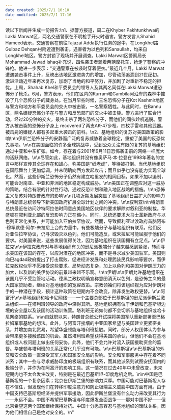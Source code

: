 ```yaml
---
date created: 2025/7/1 10:10
date modified: 2025/7/1 17:16
---
```


读以下新闻并生成一份报告:\n1、据警方报道，周二在Khyber Pakhtunkhwa的Lakki Marwat区，两名交通警察在不明枪手开火时遇害。警方发言人Shahid Hameed表示，交通警察在前往Tajazai Adda执行任务的途中，在Longkhel路Gulbaz Dehqan村附近遭到袭击。遇害者为以色列和Sanaullah，均来自Longkhel地区。警方封锁了现场并开展调查。Lakki Marwat区警察局长Mohammad Jawad Ishaq补充说，四名袭击者骑着两辆摩托车，抢走了警察的冲锋枪。他进一步表示：“交通警察在被袭时穿着便衣。”最近几个月，Lakki Marwat遭遇袭击事件上升，反映出该地区激进势力的增加，尽管动荡追溯到21世纪初。激进活动近年来再次复苏，加剧了当地的和平努力，并加剧了对重新不稳定的担忧。上周，Shahab Khel和平委员会的领导人及其两名同伴在Lakki Marwat遭恐怖分子枪杀。6月，警方表示，他们在区内的Kurram和Gambila河沿岸的森林中摧毁了几个恐怖分子的藏身处。在当月早些时候，三名恐怖分子在Kot Kashmir地区与警方和地方和平委员会的交火中被击毙，一名警察牺牲。与此同时，在Bannu区，两名嫌疑恐怖分子在与警方和反恐部门的交火中被击毙。警方进行了联合行动，经过20分钟的交火，最终击杀了两名恐怖分子，而他们的同伙趁机逃脱。警方从被击毙的恐怖分子身上 recovered了两支AK-47步枪、四枚手雷和其他武器。被击毙的嫌疑人都有多起重大袭击的前科。\n2、基地组织的复苏对美国政策的影响\n\n伊斯兰恐怖分子的安静而广泛的复苏威胁着全球稳定，重塑了美国的反恐优先事项。\n\n在美国面临的许多全球挑战中，受到公众关注有限的复苏的基地组织通过中亚和中东扩张。如今，存在着与2001年9月11日恐怖袭击前的网络一样庞大的活跃网络。\n\n尽管如此，基地组织并没有像奥萨马·本·拉登在1998年著名的宣言中那样宣传其全球存在和雄心，称美国是“纸老虎”，等待被打倒。当代基地组织在国际舞台上更加低调，并未明确向西方发起攻击；而且似乎也没有能力实现全球化。然而，这些伊斯兰恐怖分子仍然有建立哈里发的相同目标，如果不加以遏制，可能会对南亚、中亚和非洲的地区稳定构成威胁。\n\n美国正在调整应对这一威胁的策略，结合有限的针对性行动，通过反恐计划和融入地区战略的措施。\n\n恐怖主义复苏对特朗普政府的影响\n\n几项近期发展突显了基地组织日益扩大的影响力与特朗普总统领导下新美国政府扩展全球计划之间的冲突。\n\n叙利亚\n\n特朗普总统最近在访问沙特阿拉伯时同意应美国地区伙伴的要求解除对叙利亚的制裁。华盛顿在叙利亚北部的反恐影响力正在缩小。同时，总统还要求大马士革新政府与以色列正常化关系，并可能加入亚伯拉罕协议。然而，导致叙利亚过渡政府首脑阿布·穆罕默德·阿尔-朱拉尼上台的力量中，有些极端分子与基地组织有联系，他们反对亚伯拉罕协议，仍寻求毁灭以色列。他们可能造反，或朱拉尼可能屈服于他们的要求。对美国来说，这些发展值得关注，因为基地组织在该国拥有立足点。\n\n伊拉克\n\n伊拉克政府对与基地组织有关的逊尼派极端分子越来越感到紧张，转而寻求美国在该国的存在，以应对潜在的地区冲突，而不是寻求减少美国驻军。美国则向巴agdad政府提出了打击腐败、促进经济发展和处理武装民兵影响等要求，而伊拉克政权似乎不愿接受这些要求。局势动态复杂，加上以色列和美国对伊朗压力的加大，以及新的美伊协议的前景越来越不乐观。\n\n伊朗\n\n伊朗允许基地组织在该国几乎不受监管地活动。德黑兰政权明确宣称意图消灭以色列，是恐怖主义的最大国家赞助者，继续对基地组织的宽容政策。宗教领袖们将该组织视为应对伊朗对手的一种潜在手段，预计这种政策在短期内不会改变，除非发生政权更替。\n\n阿富汗\n\n基地组织和哈卡尼网络——一个主要总部位于巴基斯坦的逊尼派伊斯兰激进组织——在塔利班领导的政府中深得其所。基地组织拥有位于伊朗和巴基斯坦边境的安全屋以及该国的活动训练营。塔利班无论如何都不会切断与基地组织或哈卡尼网络的联系。\n\n自就职以来，特朗普总统公开试探将美国军队重新部署至巴格拉姆军事基地的想法。此外，与阿富汗接壤的中亚国家希望与美国建立更紧密关系，并增加南北贸易，希望华盛顿能与塔利班接触。同时，部分人权团体认为参与会带来更多接触该国的机会。虽然塔利班希望获得美国的承认，但他们不会在基地组织或人权问题上做出任何妥协。此外，他们不会允许对流入该国援助资金的监督。华盛顿与塔利班的关系正常化几乎没有可能。\n\n巴基斯坦\n\n巴基斯坦的外交和安全政策一直深受其军方和国家安全局的影响。安全和军事服务中存在着不同派系；其中一些与寻求威胁印度的极端组织有联系，而其他派系则试图安抚国内的极端分子，并作为在阿富汗的影响工具。这一情况在过去40年中未曾改变，未来短期内也不太会发生改变，特别是在最近巴基斯坦-印度危机之后。\n\n中国是巴基斯坦的一个复杂因素；北京在伊斯兰堡的影响力深厚。中国可能对巴基斯坦人存在不信任，但发现他们在转移印度注意力和防止极端主义威胁中国方面有用。由于中国支持巴基斯坦经济并提供军事援助，因此伊斯兰堡没有什么动力来改变其行为——永远不会。中国不希望巴基斯坦与印度爆发全面战争——那对中国不好——但北京希望这两个国家继续保持对抗。中国十分愿意容忍与基地组织的暧昧关系，因为他们相信自己是绝对安全的。\n"